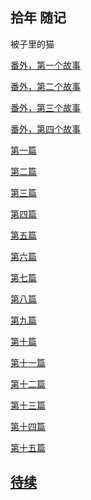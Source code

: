 ## 拾年 随记 


被子里的猫


[番外，第一个故事](https://tekan-0423.github.io/novel/第一个故事-卡洛斯.html) 

[番外，第二个故事](https://tekan-0423.github.io/novel/第二个故事-杰里.html) 

[番外，第三个故事](https://tekan-0423.github.io/novel/第三个故事-克里斯的玫瑰.html) 

[番外，第四个故事](https://tekan-0423.github.io/novel/第四个故事-Antoine.html) 

[第一篇](https://tekan-0423.github.io/novel/第五个故事-三个分手.html) 

[第二篇](https://tekan-0423.github.io/novel/第六个故事-旅行的开篇.html) 

[第三篇](https://tekan-0423.github.io/novel/第七个故事-老太太.html) 

[第四篇](https://tekan-0423.github.io/novel/第八个故事-三段爱情.html) 

[第五篇](https://tekan-0423.github.io/novel/第九个故事-我的故事.html) 

[第六篇](https://tekan-0423.github.io/novel/第十个故事-丁咛.html) 

[第七篇](https://tekan-0423.github.io/novel/第十一个故事-阿丽斯.html) 

[第八篇](https://tekan-0423.github.io/novel/第十二个故事-懂事.html) 

[第九篇](https://tekan-0423.github.io/novel/第十三个故事-修行.html) 

[第十篇](https://tekan-0423.github.io/novel/第十四个故事-离别.html) 

[第十一篇](https://tekan-0423.github.io/novel/第十五个故事-Alex.html) 

[第十二篇](https://tekan-0423.github.io/novel/第十六个故事-Ludivine.html) 

[第十三篇](https://tekan-0423.github.io/novel/第十七个故事-万圣节.html) 

[第十四篇](https://tekan-0423.github.io/novel/第十八个故事-疗伤.html) 

[第十五篇](https://tekan-0423.github.io/novel/第十九个故事-疯子Jack.html) 

[待续]() 
--


